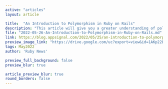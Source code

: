 ```yaml
---
active: "articles"
layout: article

title:  "An Introduction to Polymorphism in Ruby on Rails"
description: "This article will give you a greater understanding of polymorphism, specifically in Ruby on Rails."
file: "2022-05-26-An-Introduction-to-Polymorphism-in-Ruby-on-Rails.md"
link: https://blog.appsignal.com/2022/05/25/an-introduction-to-polymorphism-in-ruby-on-rails.html 
preview_image_link: "https://drive.google.com/uc?export=view&id=1AKp22EwjBxi6UgttoTCnAEqNzXONRA3i"
tags: May2022
author: 'Ruby News'

preview_full_background: false
preview_blur: true

article_preview_blur: true
round_borders: false
---
```

